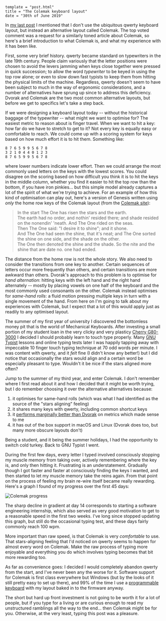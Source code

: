 ```
template = "post.html"
title = "The Colemak keyboard layout"
date = "30th of June 2019"
```

In [my last post][] I mentioned that I don't use the ubiquitous <span class="sc">qwerty</span> keyboard layout, but instead an alternative layout called Colemak. The top voted comment was a request for a similarly toned article about Colemak, so here's a brief introduction to what Colemak is, and what my experience with it has been like.

First, some very brief history. <span class="sc">qwerty</span> became standard on typewriters in the late 19th century. People claim variously that the letter positions were chosen to avoid the levers jamming when keys close together were pressed in quick succession; to allow the word *typewriter* to be keyed in using the top row alone; or even to slow down fast typists to keep them from hitting the physical limits of the machine. Regardless, <span class="sc">qwerty</span> doesn't seem to have been subject to much in the way of ergonomic considerations, and a number of alternatives have sprung up since to address this deficiency. Dvorak and Colemak are the two most common alternative layouts, but before we get to specifics let's take a step back.

If we were designing a keyboard layout today -- without the historical baggage of the typewriter -- what might we want to optimise for? The easiest metric to reason about is finger travel. When we want to hit a key: how far do we have to stretch to get to it? Not every key is equally easy or comfortable to reach. We could come up with a scoring system for keys based on how much effort it is to hit them. Something like:

    8 7 6 5 9 9 5 6 7 8
    3 2 1 0 4 4 0 1 2 3
    8 7 6 5 9 9 5 6 7 8

where lower numbers indicate lower effort. Then we could arrange the most commonly used letters on the keys with the lowest scores. You could disagree on the scoring based on how difficult you think it is to hit the keys in the middle column, whether you find it easier to hit the top row than the bottom, if you have iron pinkies... but this simple model already captures a lot of the spirit of what we're trying to achieve. For an example of how this kind of optimisation can play out, here's a version of Genesis written using *only* the home row keys of the Colemak layout (from the [Colemak site][]):

> In the start The One has risen the stars and the earth.\
> The earth had no order, and nothin' resided there; and shade resided on the nonendin' 'neath. And The One rided on the seas.\
> Then The One said: "I desire it to shine"; and it shone.\
> And The One had seen the shine, that it's neat; and The One sorted the shine on one side, and the shade on the other.\
> The One then denoted the shine and the shade. So the nite and the shine that are date no. one had ended.

The distance from the home row is not the whole story. We also need to consider the transitions from one key to another. Certain sequences of letters occur more frequently than others, and certain transitions are more awkward than others. Dvorak's approach to this problem is to optimise for *hand alternation*: hitting keys with the left hand and the right hand alternately -- mostly by placing vowels on one half of the keyboard and the most commonly used consonants on the other. Colemak instead optimises for *same-hand rolls*: a fluid motion pressing multiple keys in turn with a single movement of the hand. From here on I'm going to talk about my experiences with Colemak, but I expect that a lot of this would apply just as readily to any optimised layout.

The summer of my first year of university I discovered the bottomless money pit that is the world of Mechanical Keyboards. After investing a small portion of my student loan in the very clicky and very plasticy [Cherry G80-3000][] I decided I should probably learn to touch type properly. Many [GNU Typist][] lessons and online typing tests later I was happily tapping away with impeccable 10 finger touch typing technique at 70 odd words per minute. I was content with <span class="sc">qwerty</span>, and it *felt* fine (I didn't know any better!) but I did notice that occasionally the stars would align and a certain word be especially pleasant to type. Wouldn't it be nice if the stars aligned more often?

Jump to the summer of my third year, and enter Colemak. I don't remember where I first read about it and how I decided that it might be worth trying, but I do remember choosing it over the alternative alternatives because:

1. it optimises for same-hand rolls (which was what I had identified as the source of the "stars aligning" feeling)
2. it shares many keys with <span class="sc">qwerty</span>, including common shortcut keys
3. it [performs marginally better than Dvorak][] on metrics which made sense to me
4. it has out of the box support in macOS and Linux (Dvorak does too, but many more obscure layouts don't)

Being a student, and it being the summer holidays, I had the opportunity to switch cold turkey. Back to GNU Typist I went.

During the first few days, every letter I typed involved consciously stopping my muscle memory from taking over, actively remembering where the key is, and only then hitting it. Frustrating is an understatement. Gradually though I got faster and faster at consciously finding the keys I wanted, and then started to let my muscle memory take the reins again. From that point on the process of feeling my brain re-wire itself became really rewarding. Here's a graph I found of my progress over the first 45 days:

![Colemak progress](/images/colemak-progress.png)

The sharp decline in gradient at day 14 corresponds to starting a software engineering internship, which also served as very good motivation to get to a reasonable speed in the first two weeks. I've long since stopped updating this graph, but still do the occasional typing test, and these days fairly commonly reach 100 <span class="sc">wpm</span>.

More important than raw speed, is that Colemak is very *comfortable* to use. That stars-aligning feeling that I'd noticed on <span class="sc">qwerty</span> seems to happen for almost every word on Colemak. Make the raw process of typing more enjoyable and everything you do which involves typing becomes that bit more rewarding too.

As far as convenience goes: I decided I would completely abandon <span class="sc">qwerty</span> from the start, and I've never been any the worse for it. Software support for Colemak is first class everywhere but Windows (but by the looks of it still pretty easy to set up there), and 99% of the time I use a [programmable keyboard][my last post] with my layout baked in to the firmware anyway.

The short but hard up front investment is not going to be worth it for a lot of people, but if you type for a living or are curious enough to read my unstructured ramblings all the way to the end... then Colemak might be for you. Otherwise, at the very least, typing this post was a pleasure.

[my last post]: 48-keys-are-plenty
[Colemak site]: https://colemak.com/Fun
[Cherry G80-3000]: https://www.cherry.co.uk/cherry-g80-3000.html
[GNU Typist]: https://www.gnu.org/savannah-checkouts/gnu/gtypist/gtypist.html
[performs marginally better than Dvorak]: http://mkweb.bcgsc.ca/carpalx/?colemak
